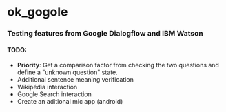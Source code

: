 # ok_gogole
### Testing features from Google Dialogflow and IBM Watson

#### TODO:
- **Priority**: Get a comparison factor from checking the two questions and define a "unknown question" state. 
- Additional sentence meaning verification
- Wikipédia interaction
- Google Search interaction
- Create an aditional mic app (android)